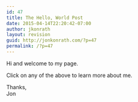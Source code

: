 ```yaml
---
id: 47
title: The Hello, World Post
date: 2015-04-14T22:20:42-07:00
author: jkonrath
layout: revision
guid: http://jonkonrath.com/?p=47
permalink: /?p=47
---
```

Hi and welcome to my page.

Click on any of the above to learn more about me.

Thanks,  
Jon